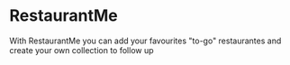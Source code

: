 # RestaurantMe
With RestaurantMe you can add your favourites "to-go" restaurantes and create your own collection to follow up
